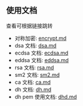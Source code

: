 ## 使用文档

查看可根据链接跳转

* 对称加密: [encrypt.md](encrypt.md)
* dsa 文档: [dsa.md](dsa.md)
* ecdsa 文档: [ecdsa.md](ecdsa.md)
* eddsa 文档: [eddsa.md](eddsa.md)
* rsa 文档: [rsa.md](rsa.md)
* sm2 文档: [sm2.md](sm2.md)
* ca 文档: [ca.md](ca.md)
* dh 文档: [dh.md](dh.md)
* dh pem 使用文档: [dhd.md](dhd.md)



